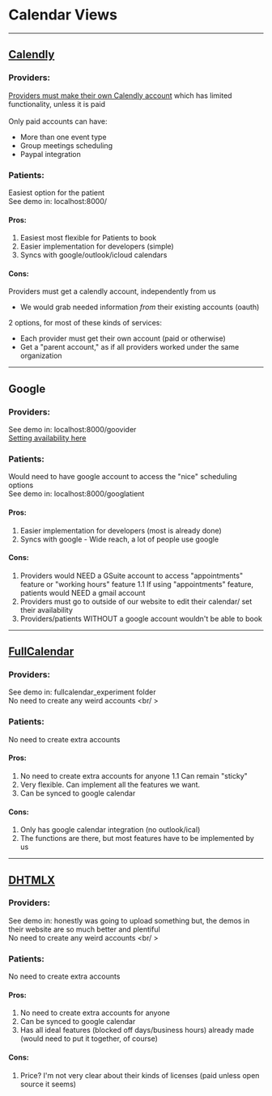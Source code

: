 # Calendar Views

---

## [Calendly](https://calendly.com/)

### Providers:
[Providers must make their own Calendly account](https://calendly.com/event_types/user/me) 
which has limited functionality, unless it is paid <br />
<br/>
Only paid accounts can have: <br />
- More than one event type 
- Group meetings scheduling
- Paypal integration

### Patients:
Easiest option for the patient <br />
See demo in: localhost:8000/

#### Pros:
1. Easiest most flexible for Patients to book <br />
1. Easier implementation for developers (simple)  <br />
1. Syncs with google/outlook/icloud calendars

#### Cons:
Providers must get a calendly account, independently from us <br />
- We would grab needed information *from* their existing accounts (oauth) <br />

2 options, for most of these kinds of services:
- Each provider must get their own account (paid or otherwise)
- Get a "parent account," as if all providers worked under the same organization

---
## Google
### Providers:
See demo in: localhost:8000/goovider <br />
[Setting availability here](https://calendar.google.com/calendar/r?tab=mc)<br />

### Patients:
Would need to have google account to access the "nice" scheduling options <br />
See demo in: localhost:8000/googlatient <br />

#### Pros:
1. Easier implementation for developers (most is already done)
1. Syncs with google - Wide reach, a lot of people use google
	

#### Cons:
1. Providers would NEED a GSuite account to access "appointments" feature or "working hours" feature
	1.1 If using "appointments" feature, patients would NEED a gmail account
1. Providers must go to outside of our website to edit their calendar/ set their availability 
1. Providers/patients WITHOUT a google account wouldn't be able to book

---
## [FullCalendar](https://fullcalendar.io/)
### Providers:
See demo in: fullcalendar_experiment folder <br />
No need to create any weird accounts <br/ >

### Patients:
No need to create extra accounts <br />

#### Pros:
1. No need to create extra accounts for anyone
	1.1 Can remain "sticky"
1. Very flexible. Can implement all the features we want.
1. Can be synced to google calendar

#### Cons:
1. Only has google calendar integration (no outlook/ical)
1. The functions are there, but most features have to be implemented by us

---
## [DHTMLX](https://dhtmlx.com/docs/products/dhtmlxScheduler/)
### Providers:
See demo in:  honestly was going to upload something but, the demos in their website are so much better and plentiful <br />
No need to create any weird accounts <br/ >

### Patients:
No need to create extra accounts <br />

#### Pros:
1. No need to create extra accounts for anyone
1. Can be synced to google calendar
1. Has all ideal features (blocked off days/business hours) already made <br/>
(would need to put it together, of course)

#### Cons:
1. Price? I'm not very clear about their kinds of licenses (paid unless open source it seems)
